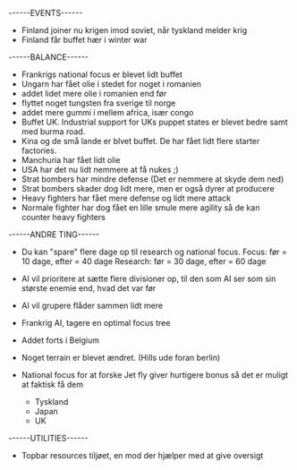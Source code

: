 ------EVENTS------

- Finland joiner nu krigen imod soviet, når tyskland melder krig
- Finland får buffet hær i winter war

------BALANCE------

- Frankrigs national focus er blevet lidt buffet
- Ungarn har fået olie i stedet for noget i romanien
- addet lidet mere olie i romanien end før
- flyttet noget tungsten fra sverige til norge
- addet mere gummi i mellem africa, især congo
- Buffet UK. Industrial support for UKs puppet states er blevet bedre samt med burma road.
- Kina og de små lande er blvet buffet. De har fået lidt flere starter factories.
- Manchuria har fået lidt olie
- USA har det nu lidt nemmere at få nukes ;)
- Strat bombers har mindre defense (Det er nemmere at skyde dem ned)
- Strat bombers skader dog lidt mere, men er også dyrer at producere
- Heavy fighters har fået mere defense og lidt mere attack
- Normale fighter har dog fået en lille smule mere agility så de kan counter heavy fighters 


------ANDRE TING------

- Du kan "spare" flere dage op til research og national focus.
Focus: før = 10 dage, efter = 40 dage
Research: før = 30 dage, efter = 60 dage

- AI vil prioritere at sætte flere divisioner op, til den som AI ser som sin største enemie end, hvad det var før
- AI vil grupere flåder sammen lidt mere
- Frankrig AI, tagere en optimal focus tree
- Addet forts i Belgium
- Noget terrain er blevet ændret. (Hills ude foran berlin)
- National focus for at forske Jet fly giver hurtigere bonus så det er muligt at faktisk få dem
	- Tyskland
	- Japan
	- UK

------UTILITIES------
- Topbar resources tiljøet, en mod der hjælper med at give oversigt